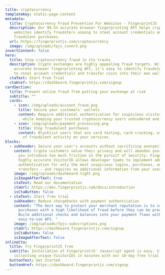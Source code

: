 ```yaml
---
title: cryptocurrency
templateKey: static-page-content
metadata:
  title: Cryptocurrency Fraud Prevention For Websites - FingerprintJS
  description: Our 99.5% accurate browser fingerprinting API helps cryptocurrency
    websites identify fraudsters aiming to steal account credentials and make
    fraudulent purchases.
  url: https://fingerprintjs.com/cryptocurrency
  image: /img/uploads/fpjs_cover3.png
invertContent: false
hero:
  title: Stop cryptocurrency fraud in its tracks
  description: Crypto exchanges are highly appealing fraud targets. With our 99.5%
    accurate browser fingerprinting API, it's easy to identify fraudsters aiming
    to steal account credentials and transfer coins into their own wallets.
  ctaText: Start Free Trial
  ctaHref: https://dashboard.fingerprintjs.com/signup
cardSection:
  title: Prevent online fraud from putting your exchange at risk
  subtitle: ""
  cards:
    - icon: /img/uploads/account_fraud.png
      title: Secure your customers' wallets
      content: Require additional authentication for suspicious visitors during login
        while keeping your trusted cryptocurrency users unhindered and safe.
    - icon: /img/uploads/payment_processing.png
      title: Stop fraudulent purchases
      content: Blacklist users that are card testing, card cracking, or have a history
        of fraudulent activity on your services.
blocks:
  - subheader: Secure your user's accounts without sacrificing anonymity
    content: Crypto customers value their privacy and will abandon your exchange if
      you introduce too much friction in the pursuit of security. FingerprintJS'
      highly accurate VisitorID allows developer teams to implement additional
      authentication for only the most suspicious logins, purchases, and
      transfers - and requires no additional information from your users.
    image: /img/uploads/dashboard-tight.png
    isImageAfterText: true
    ctaText: Read our documentation
    ctaUrl: https://dev.fingerprintjs.com/docs/introduction
    isCtaButton: false
  - ctaText: Start free trial
    subheader: Reduce chargebacks with payment authentication
    content: "The best way to protect your merchant reputation is to identify
      purchases with a high likelihood of fraud before they can be processed.
      Build additional checks and balances into your payment flows with our
      easy-to-use API. "
    image: /img/uploads/fpjs-subscriptions.png
    ctaUrl: https://dashboard.fingerprintjs.com/signup
    isCtaButton: false
    isImageAfterText: false
inlineCta:
  title: Try FingerprintJS free
  subtitle: Installation of FingerprintJS' Javascript agent is easy. Start
    collecting unique VisitorIDs in minutes with our 10-day free trial.
  buttonText: Get Started
  buttonHref: https://dashboard.fingerprintjs.com/signup
---
```

